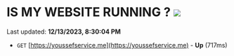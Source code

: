 # IS MY WEBSITE RUNNING ? [![](https://img.shields.io/static/v1?label=Sponsor&message=%E2%9D%A4&logo=GitHub&color=%23fe8e86)](https://github.com/sponsors/<username>)

Last updated: **12/13/2023, 8:30:04 PM**

- `GET` [https://youssefservice.me](https://youssefservice.me) - **Up** (717ms)
